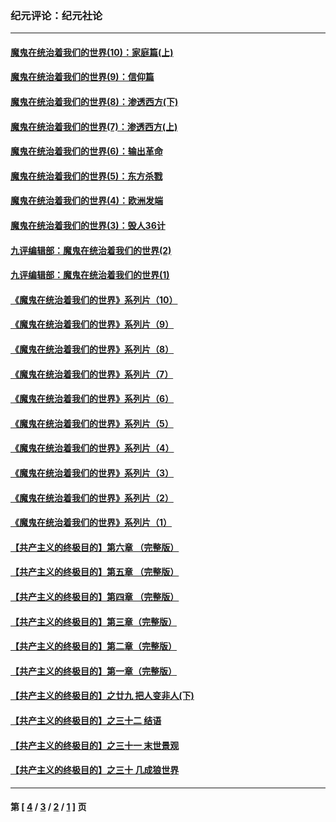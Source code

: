 ### 纪元评论：纪元社论
---
#### [魔鬼在统治着我们的世界(10)：家庭篇(上)](../../pages/nsc422/n10435448.md) 
#### [魔鬼在统治着我们的世界(9)：信仰篇](../../pages/nsc422/n10432159.md) 
#### [魔鬼在统治着我们的世界(8)：渗透西方(下)](../../pages/nsc422/n10429603.md) 
#### [魔鬼在统治着我们的世界(7)：渗透西方(上)](../../pages/nsc422/n10426013.md) 
#### [魔鬼在统治着我们的世界(6)：输出革命](../../pages/nsc422/n10421536.md) 
#### [魔鬼在统治着我们的世界(5)：东方杀戮](../../pages/nsc422/n10417707.md) 
#### [魔鬼在统治着我们的世界(4)：欧洲发端](../../pages/nsc422/n10414890.md) 
#### [魔鬼在统治着我们的世界(3)：毁人36计](../../pages/nsc422/n10411583.md) 
#### [九评编辑部：魔鬼在统治着我们的世界(2)](../../pages/nsc422/n10410036.md) 
#### [九评编辑部：魔鬼在统治着我们的世界(1)](../../pages/nsc422/n10406825.md) 
#### [《魔鬼在统治着我们的世界》系列片（10）](../../pages/nsc422/n12292670.md) 
#### [《魔鬼在统治着我们的世界》系列片（9）](../../pages/nsc422/n12290859.md) 
#### [《魔鬼在统治着我们的世界》系列片（8）](../../pages/nsc422/n12287445.md) 
#### [《魔鬼在统治着我们的世界》系列片（7）](../../pages/nsc422/n12283425.md) 
#### [《魔鬼在统治着我们的世界》系列片（6）](../../pages/nsc422/n12282314.md) 
#### [《魔鬼在统治着我们的世界》系列片（5）](../../pages/nsc422/n12281419.md) 
#### [《魔鬼在统治着我们的世界》系列片（4）](../../pages/nsc422/n12274024.md) 
#### [《魔鬼在统治着我们的世界》系列片（3）](../../pages/nsc422/n12271322.md) 
#### [《魔鬼在统治着我们的世界》系列片（2）](../../pages/nsc422/n12269049.md) 
#### [《魔鬼在统治着我们的世界》系列片（1）](../../pages/nsc422/n12267575.md) 
#### [【共产主义的终极目的】第六章 （完整版）](../../pages/nsc422/n11428913.md) 
#### [【共产主义的终极目的】第五章 （完整版）](../../pages/nsc422/n11428912.md) 
#### [【共产主义的终极目的】第四章 （完整版）](../../pages/nsc422/n11428907.md) 
#### [【共产主义的终极目的】第三章（完整版）](../../pages/nsc422/n11428848.md) 
#### [【共产主义的终极目的】第二章（完整版）](../../pages/nsc422/n11428831.md) 
#### [【共产主义的终极目的】第一章（完整版）](../../pages/nsc422/n11417651.md) 
#### [【共产主义的终极目的】之廿九 把人变非人(下)](../../pages/nsc422/n11344140.md) 
#### [【共产主义的终极目的】之三十二 结语](../../pages/nsc422/n11360535.md) 
#### [【共产主义的终极目的】之三十一 末世景观](../../pages/nsc422/n11351129.md) 
#### [【共产主义的终极目的】之三十 几成狼世界](../../pages/nsc422/n11348280.md) 

---
#### 第 [ [4](./4.md) / [3](./3.md) / [2](./2.md) / [1](./1.md) ] 页
